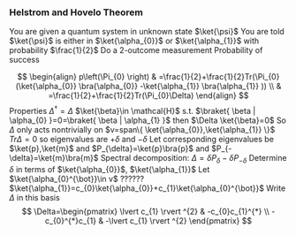 ### Helstrom and Hovelo Theorem
You are given a quantum system in unknown state $\ket{\psi}$
You are told $\ket{\psi}$ is either in $\ket{\alpha_{0}}$ or $\ket{\alpha_{1}}$ with probability $\frac{1}{2}$
Do a 2-outcome measurement
Probability of success

$$
\begin{align}
p\left(\Pi_{0} \right) & =\frac{1}{2}+\frac{1}{2}Tr(\Pi_{0}(\ket{\alpha_{0}} \bra{\alpha_{0}} -\ket{\alpha_{1}} \bra{\alpha_{1}} )) \\
 & =\frac{1}{2}+\frac{1}{2}Tr(\Pi_{0}\Delta)
\end{align}
$$
Properties 
$\Delta ^{\dagger}=\Delta$
$\ket{\beta}\in \mathcal{H}$ s.t. $\braket{ \beta | \alpha_{0} }=0=\braket{ \beta | \alpha_{1} }$
then $\Delta \ket{\beta}=0$
So $\Delta$ only acts nontrivially on $v=span\{ \ket{\alpha_{0}},\ket{\alpha_{1}} \}$
$Tr\Delta=0$ so eigenvalues are $+\delta$ and $-\delta$
Let corresponding eigenvalues be $\ket{p},\ket{m}$ and $P_{\delta}=\ket{p}\bra{p}$ and $P_{-\delta}=\ket{m}\bra{m}$
Spectral decomposition: $\Delta=\delta P_{\delta}-\delta P_{-\delta}$
Determine $\delta$ in terms of $\ket{\alpha_{0}}$, $\ket{\alpha_{1}}$
Let $\ket{\alpha_{0}^{\bot}}\in v$ ??????
$\ket{\alpha_{1}}=c_{0}\ket{\alpha_{0}}+c_{1}\ket{\alpha_{0}^{\bot}}$
Write $\Delta$ in this basis
$$
\Delta=\begin{pmatrix}
\lvert c_{1} \rvert ^{2} & -c_{0}c_{1}^{*} \\
-c_{0}^{*}c_{1} & -\lvert c_{1} \rvert ^{2}
\end{pmatrix}
$$